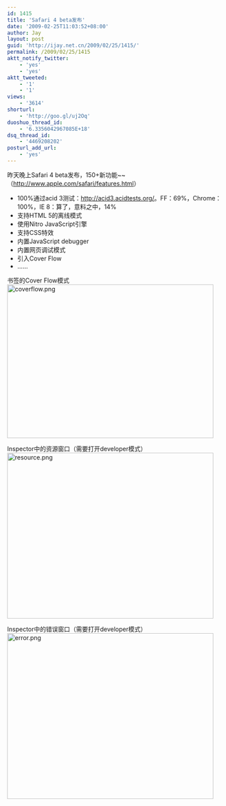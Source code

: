 ```yaml
---
id: 1415
title: 'Safari 4 beta发布'
date: '2009-02-25T11:03:52+08:00'
author: Jay
layout: post
guid: 'http://ijay.net.cn/2009/02/25/1415/'
permalink: /2009/02/25/1415
aktt_notify_twitter:
    - 'yes'
    - 'yes'
aktt_tweeted:
    - '1'
    - '1'
views:
    - '3614'
shorturl:
    - 'http://goo.gl/uj2Oq'
duoshuo_thread_id:
    - '6.3356042967085E+18'
dsq_thread_id:
    - '4469208202'
posturl_add_url:
    - 'yes'
---
```


昨天晚上Safari 4 beta发布，150+新功能~~（<a href="http://www.imified.com/hosting/" target="_blank" rel="noopener">http://www.apple.com/safari/features.html</a>）
<div id=":12c" class="ArwC7c ckChnd">
<ul>
	<li>100%通过acid 3测试：<span style="border-collapse: separate; color: #000000; font-family: 'Times New Roman'; font-size: 16px; font-style: normal; font-variant: normal; font-weight: normal; letter-spacing: normal; line-height: normal; text-indent: 0px; text-transform: none; white-space: normal; word-spacing: 0px;"><span style="font-family: Tahoma; font-size: 12px; white-space: pre;"><a href="http://acid3.acidtests.org/" target="_blank" rel="noopener"></a></span></span><a href="http://acid3.acidtests.org/" target="_blank" rel="noopener">http://acid3.acidtests.org/</a>。FF：69%，Chrome：100%，IE 8：算了，意料之中，14%</li>
	<li>支持HTML 5的离线模式</li>
	<li>使用Nitro JavaScript引擎</li>
	<li>支持CSS特效</li>
	<li>内置JavaScript debugger</li>
	<li>内置网页调试模式</li>
	<li>引入Cover Flow</li>
	<li>……</li>
</ul>
书签的Cover Flow模式
<a href="http://www.jayxu.com/log/wp-content/uploads/2009/02/coverflow.png" target="_blank" rel="noopener"><img class="alignnone size-medium wp-image-1412" title="coverflow.png" src="http://www.jayxu.com/log/wp-content/uploads/2009/02/coverflow.png" alt="coverflow.png" width="480" height="357" /></a>

Inspector中的资源窗口（需要打开developer模式）
<a href="http://www.jayxu.com/log/wp-content/uploads/2009/02/resource.png" target="_blank" rel="noopener"><img class="alignnone size-medium wp-image-1413" title="resource.png" src="http://www.jayxu.com/log/wp-content/uploads/2009/02/resource.png" alt="resource.png" width="480" height="385" /></a>

Inspector中的错误窗口（需要打开developer模式）
<a href="http://www.jayxu.com/log/wp-content/uploads/2009/02/error.png" target="_blank" rel="noopener"><img class="alignnone size-medium wp-image-1414" title="error.png" src="http://www.jayxu.com/log/wp-content/uploads/2009/02/error.png" alt="error.png" width="480" height="385" /></a></div>